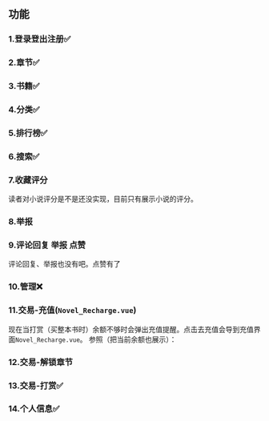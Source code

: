 

## 功能
### 1.登录登出注册✅

### 2.章节✅

### 3.书籍✅

### 4.分类✅

### 5.排行榜✅

### 6.搜索✅

### 7.收藏评分
读者对小说评分是不是还没实现，目前只有展示小说的评分。

### 8.举报

### 9.评论回复 举报 点赞
评论回复、举报也没有吧。点赞有了

### 10.管理❌

### 11.交易-充值(`Novel_Recharge.vue`)
现在当打赏（买整本书时）余额不够时会弹出充值提醒。点击去充值会导到充值界面`Novel_Recharge.vue`。
参照（把当前余额也展示）：

### 12.交易-解锁章节

### 13.交易-打赏✅

### 14.个人信息✅

